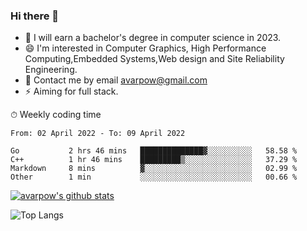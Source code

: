 ### Hi there 👋
<!--I have been a GitHub member for [![Years Badge](https://badges.pufler.dev/years/avarpow)](https://badges.pufler.dev)-->
- 🌱 I will earn a bachelor's degree in computer science in 2023.
- 😄 I'm interested in Computer Graphics, High Performance Computing,Embedded Systems,Web design and Site Reliability Engineering.
- 💬 Contact me by email avarpow@gmail.com
- ⚡ Aiming for full stack.

<!--💻 Coding Activity Logging

[![Commits Badge](https://badges.pufler.dev/commits/weekly/avarpow)](https://badges.pufler.dev)-->

⏱ Weekly coding time
<!--START_SECTION:waka-->

```text
From: 02 April 2022 - To: 09 April 2022

Go           2 hrs 46 mins   ██████████████▓░░░░░░░░░░   58.58 %
C++          1 hr 46 mins    █████████▒░░░░░░░░░░░░░░░   37.29 %
Markdown     8 mins          ▓░░░░░░░░░░░░░░░░░░░░░░░░   02.99 %
Other        1 min           ░░░░░░░░░░░░░░░░░░░░░░░░░   00.66 %
```

<!--END_SECTION:waka-->

[![avarpow's github stats](https://github-readme-stats.vercel.app/api?username=avarpow&count_private=true&show_icons=true&hide=issues&hide_border=true)](https://github.com/anuraghazra/github-readme-stats)

![Top Langs](https://github-readme-stats.vercel.app/api/top-langs/?username=avarpow&layout=compact&hide_border=true) 
<!--[![avarpow's wakatime stats](https://github-readme-stats.vercel.app/api/wakatime?username=avarpow)](https://github.com/anuraghazra/github-readme-stats)-->
